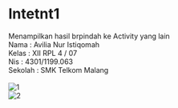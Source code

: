 # Intetnt1
Menampilkan hasil brpindah ke Activity yang lain
<br>
Nama : Avilia Nur Istiqomah<br>Kelas : XII RPL 4 / 07<br> Nis : 4301/1199.063 <br>Sekolah : SMK Telkom Malang<br><br>
![1](https://cloud.githubusercontent.com/assets/22524037/19374801/d22168fe-91f8-11e6-908a-d93344cf0866.png)<br>
![2](https://cloud.githubusercontent.com/assets/22524037/19374802/d2546cb8-91f8-11e6-81e4-373902fb27dd.png)
